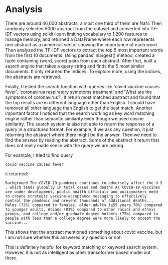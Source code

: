 # Analysis
There are around 46,000 abstracts, almost one third of them are NaN. Then randomly selected 5000 abstract from the dataset and converted into TF-IDF vectors using scikit-learn limiting vocabulary to 1,200 features to manage memory, and returned a DataFrame where each row represents one abstract as a numerical vector showing the importance of each word. Then analyzed the TF-IDF vectors to extract the top 5 most important words from the first 10 documents. Using pandas' nlargest() method, created a tuple containing (word, score) pairs from each abstract. After that, built a search engine that takes a query string and finds the 5 most similar documents. It only returned the indices. To explore more, using the indices, the abstracts are retrieved. 

Finally, I tested the search function with queries like 'covid vaccine causes fever', 'coronavirus respiratory symptoms treatment' and 'What are the symptoms of coronavirus?'. It return most matched abstract and found that the top results are in different language other than English. I should have removed all other language than English to get the best match. Another important factor I noticed that the search working as key word matching engine rather than semantic similarity even though we used cosine similarity. The search system is also not able to return the response of a query in a structured format. For example, if we ask any question, it just returning the abstract where there might be the answer. Then we need to find the answer by reading the abstract. Some of the abstract it return that does not really made sense with the query we are asking. 

For example, I tried to find query 
```
covid vaccine causes fever

```
it returned:

```
Background The COVID-19 pandemic continues to adversely affect the U S , which leads globally in total cases and deaths As COVID-19 vaccines are under development, public health officials and policymakers need to create strategic vaccine-acceptance messaging to effectively control the pandemic and prevent thousands of additional deaths... Males (72%) compared to females, older adults (≥55 years;78%) compared to younger adults, Asians (81%) compared to other racial and ethnic groups, and college and/or graduate degree holders (75%) compared to people with less than a college degree were more likely to accept the vaccine...

```

This shows that the abstract mentioned something about covid vaccine, but I am not sure whether this answered my question or not.

This is definitely helpful for keyword matching or keyword search system. However, it is not as intelligent as other transoformer based model out there.


